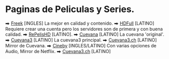 # Paginas de Peliculas y Series.

⮕ [Freek](https://freek.to) [INGLES] La mejor en calidad y contenido.
⮕ [HDFull](https://dominioshdfull.com/) [LATINO] Requiere crear una cuenta pero los servidores son de primera y con buena calidad.
⮕ [RePelisHD](https://repelishd.cam/) [LATINO].
⮕ [Cuevana](https://ww1.cuevana.si/) [LATINO] La cuevana 'original'.
⮕ [Cuevana3](https://cuevana3.solar) [LATINO] La cuevana3 principal.
⮕ [Cuevana3.ch](https://cuevana3.ch/) [LATINO] Mirror de Cuevana.
⮕ [Cineby](https://www.cineby.ru/) [INGLES/LATINO] Con varias opciones de Audio, Mirror de Netflix.
⮕ [Cuevana3.ch](https://ww1.cuevana.si/) [LATINO]
